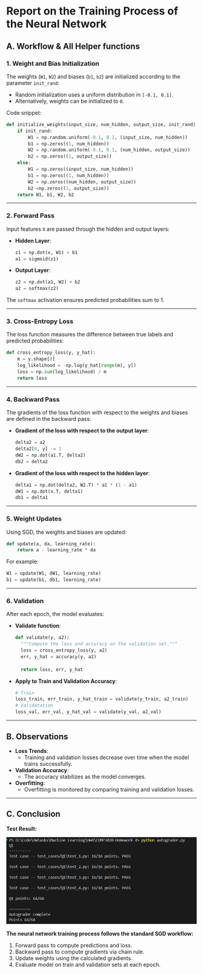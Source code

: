 # **Report on the Training Process of the Neural Network**

## **A. Workflow & All Helper functions**

### **1. Weight and Bias Initialization**

The weights (`W1`, `W2`) and biases (`b1`, `b2`) are initialized according to the parameter `init_rand`:

- Random initialization uses a uniform distribution in `[-0.1, 0.1]`.
- Alternatively, weights can be initialized to `0`.

Code snippet:

```py
def initialize_weights(input_size, num_hidden, output_size, init_rand):
    if init_rand:
        W1 = np.random.uniform(-0.1, 0.1, (input_size, num_hidden))
        b1 = np.zeros((1, num_hidden))
        W2 = np.random.uniform(-0.1, 0.1, (num_hidden, output_size))
        b2 = np.zeros((1, output_size))
    else:
        W1 = np.zeros((input_size, num_hidden))
        b1 = np.zeros((1, num_hidden))
        W2 = np.zeros((num_hidden, output_size))
        b2 =np.zeros((1, output_size))
    return W1, b1, W2, b2
```

---

### **2. Forward Pass**

Input features `X` are passed through the hidden and output layers:

- **Hidden Layer**:
  ```py
  z1 = np.dot(x, W1) + b1
  a1 = sigmoid(z1)
  ```
- **Output Layer**:
  ```py
  z2 = np.dot(a1, W2) + b2
  a2 = softmax(z2)
  ```

The `softmax` activation ensures predicted probabilities sum to 1.

---

### **3. Cross-Entropy Loss**

The loss function measures the difference between true labels and predicted probabilities:

```py
def cross_entropy_loss(y, y_hat):
    m = y.shape[0]
    log_likelihood = -np.log(y_hat[range(m), y])
    loss = np.sum(log_likelihood) / m
    return loss
```

---

### **4. Backward Pass**

The gradients of the loss function with respect to the weights and biases are defined in the backward pass:

- **Gradient of the loss with respect to the output layer**:
  ```py
  delta2 = a2
  delta2[0, y] -= 1
  dW2 = np.dot(a1.T, delta2)
  db2 = delta2
  ```
- **Gradient of the loss with respect to the hidden layer**:
  ```py
  delta1 = np.dot(delta2, W2.T) * a1 * (1 - a1)
  dW1 = np.dot(x.T, delta1)
  db1 = delta1
  ```

---

### **5. Weight Updates**

Using SGD, the weights and biases are updated:

```py
def update(a, da, learning_rate):
    return a - learning_rate * da
```

For example:

```py
W1 = update(W1, dW1, learning_rate)
b1 = update(b1, db1, learning_rate)
```

---

### **6. Validation**

After each epoch, the model evaluates:

- **Validate function**:

  ```py
  def validate(y, a2):
    """Compute the loss and accuracy on the validation set."""
    loss = cross_entropy_loss(y, a2)
    err, y_hat = accuracy(y, a2)

    return loss, err, y_hat
  ```

- **Apply to Train and Validation Accuracy**:
  ```py
  # Train
  loss_train, err_train, y_hat_train = validate(y_train, a2_train)
  # Validatation
  loss_val, err_val, y_hat_val = validate(y_val, a2_val)
  ```

---

## **B. Observations**

- **Loss Trends**:
  - Training and validation losses decrease over time when the model trains successfully.
- **Validation Accuracy**:
  - The accuracy stabilizes as the model converges.
- **Overfitting**:
  - Overfitting is monitored by comparing training and validation losses.

---

## **C. Conclusion**

**Test Result:**

![Yes 64/64 okay?](image.png)

**The neural network training process follows the standard SGD workflow:**

1. Forward pass to compute predictions and loss.
2. Backward pass to compute gradients via chain rule.
3. Update weights using the calculated gradients.
4. Evaluate model on train and validation sets at each epoch.
